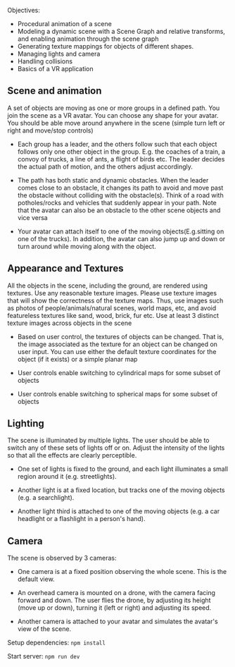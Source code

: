 Objectives:

-   Procedural animation of a scene
-   Modeling a dynamic scene with a Scene Graph and relative transforms,
    and enabling animation through the scene graph
-   Generating texture mappings for objects of different shapes.
-   Managing lights and camera
-   Handling collisions
-   Basics of a VR application

## Scene and animation

A set of objects are moving as one or more groups in a defined path. You
join the scene as a VR avatar. You can choose any shape for your avatar.
You should be able move around anywhere in the scene (simple turn left
or right and move/stop controls)

-   Each group has a leader, and the others follow such that each object
    follows only one other object in the group. E.g. the coaches of a
    train, a convoy of trucks, a line of ants, a flight of birds etc.
    The leader decides the actual path of motion, and the others adjust
    accordingly.

-   The path has both static and dynamic obstacles. When the leader
    comes close to an obstacle, it changes its path to avoid and move
    past the obstacle without colliding with the obstacle(s). Think of a
    road with potholes/rocks and vehicles that suddenly appear in your
    path. Note that the avatar can also be an obstacle to the other
    scene objects and vice versa

-   Your avatar can attach itself to one of the moving
    objects(E.g.sitting on one of the trucks). In addition, the avatar
    can also jump up and down or turn around while moving along with the
    object.

## Appearance and Textures

All the objects in the scene, including the ground, are rendered using
textures. Use any reasonable texture images. Please use texture images
that will show the correctness of the texture maps. Thus, use images
such as photos of people/animals/natural scenes, world maps, etc, and
avoid featureless textures like sand, wood, brick, fur etc. Use at least
3 distinct texture images across objects in the scene

-   Based on user control, the textures of objects can be changed. That
    is, the image associated as the texture for an object can be changed
    on user input. You can use either the default texture coordinates
    for the object (if it exists) or a simple planar map

-   User controls enable switching to cylindrical maps for some subset
    of objects

-   User controls enable switching to spherical maps for some subset of
    objects

## Lighting

The scene is illuminated by multiple lights. The user should be able to
switch any of these sets of lights off or on. Adjust the intensity of
the lights so that all the effects are clearly perceptible.

-   One set of lights is fixed to the ground, and each light illuminates
    a small region around it (e.g. streetlights).

-   Another light is at a fixed location, but tracks one of the moving
    objects (e.g. a searchlight).

-   Another light third is attached to one of the moving objects (e.g. a
    car headlight or a flashlight in a person's hand).

## Camera

The scene is observed by 3 cameras:

-   One camera is at a fixed position observing the whole scene. This is
    the default view.

-   An overhead camera is mounted on a drone, with the camera facing
    forward and down. The user flies the drone, by adjusting its height
    (move up or down), turning it (left or right) and adjusting its
    speed.

-   Another camera is attached to your avatar and simulates the avatar's
    view of the scene.

Setup dependencies: `npm install`

Start server: `npm run dev`
